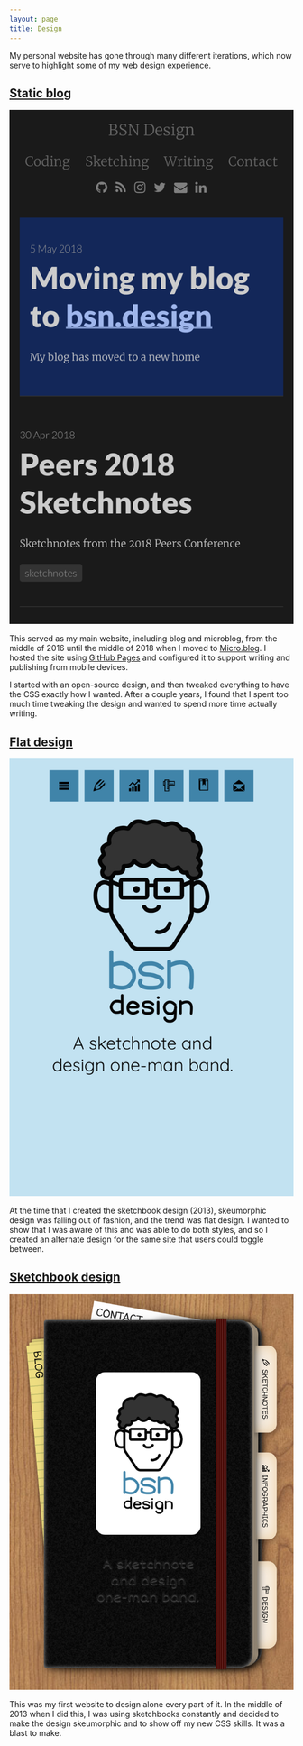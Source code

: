 ```yaml
---
layout: page
title: Design
---
```


My personal website has gone through many different iterations, which now serve to highlight some of my web design experience.


## [Static blog](//old-blog.bennorris.org)

[![Old blog](/assets/images/old-blog.jpeg)](//old-blog.bennorris.org)

This served as my main website, including blog and microblog, from the middle of 2016 until the middle of 2018 when I moved to [Micro.blog](https://micro.blog). I hosted the site using [GitHub Pages](https://pages.github.com/) and configured it to support writing and publishing from mobile devices.

I started with an open-source design, and then tweaked everything to have the CSS exactly how I wanted. After a couple years, I found that I spent too much time tweaking the design and wanted to spend more time actually writing.


## [Flat design](//old-flat.bennorris.org)

[![Flat design](/assets/images/old-flat.jpeg)](//old-flat.bennorris.org)

At the time that I created the sketchbook design (2013), skeumorphic design was falling out of fashion, and the trend was flat design. I wanted to show that I was aware of this and was able to do both styles, and so I created an alternate design for the same site that users could toggle between.


## [Sketchbook design](//old-sketchbook.bennorris.org)

[![Skeumorphic sketchbook design](/assets/images/old-sketchbook.jpeg)](//old-sketchbook.bennorris.org)

This was my first website to design alone every part of it. In the middle of 2013 when I did this, I was using sketchbooks constantly and decided to make the design skeumorphic and to show off my new CSS skills. It was a blast to make.
